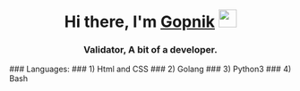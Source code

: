 <h1 align="center">Hi there, I'm <a href="https://t.me/MegaBzlomJopu" target="_blank">Gopnik</a> 
<img src="https://github.com/blackcater/blackcater/raw/main/images/Hi.gif" height="32"/></h1>
<h3 align="center">Validator, A bit of a developer.</h3>
### Languages:
### 1) Html and CSS
### 2) Golang
### 3) Python3
### 4) Bash
